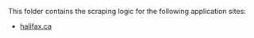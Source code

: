 This folder contains the scraping logic for the following application sites:

- [halifax.ca](https://www.halifax.ca/business/planning-development/applications)
